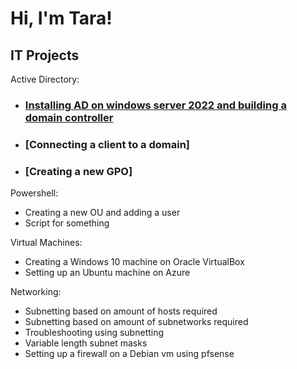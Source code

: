 <h1>Hi, I'm Tara!</h1>

<h2>IT Projects</h2>

Active Directory:
- ### [Installing AD on windows server 2022 and building a domain controller](https://github.com/tmooney783/InstallActiveDirectory)
- ### [Connecting a client to a domain]
- ### [Creating a new GPO]

Powershell:
- Creating a new OU and adding a user
- Script for something

Virtual Machines:
- Creating a Windows 10 machine on Oracle VirtualBox
- Setting up an Ubuntu machine on Azure

Networking:
- Subnetting based on amount of hosts required
- Subnetting based on amount of subnetworks required
- Troubleshooting using subnetting
- Variable length subnet masks
- Setting up a firewall on a Debian vm using pfsense
